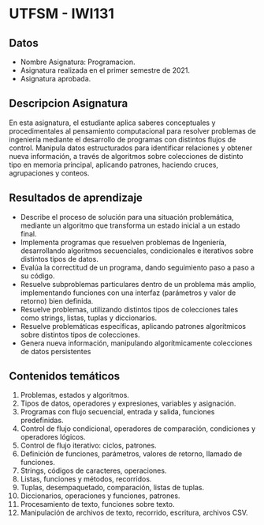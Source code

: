 # UTFSM - IWI131

## Datos
- Nombre Asignatura: Programacion.
- Asignatura realizada en el primer semestre de 2021.
- Asignatura aprobada.

## Descripcion Asignatura
En esta asignatura, el estudiante aplica saberes conceptuales y procedimentales al pensamiento 
computacional para resolver problemas de ingeniería mediante el desarrollo de programas con 
distintos flujos de control. Manipula datos estructurados para identificar relaciones y obtener nueva 
información, a través de algoritmos sobre colecciones de distinto tipo en memoria principal, aplicando 
patrones, haciendo cruces, agrupaciones y conteos.

## Resultados de aprendizaje
- Describe el proceso de solución para una situación problemática, mediante un algoritmo que transforma un estado inicial a un estado final.
- Implementa programas que resuelven problemas de Ingeniería, desarrollando algoritmos secuenciales, condicionales e iterativos sobre distintos tipos de datos.
- Evalúa la correctitud de un programa, dando seguimiento paso a paso a su código.
- Resuelve subproblemas particulares dentro de un problema más amplio, implementando funciones con una interfaz (parámetros y valor de retorno) bien definida.
- Resuelve problemas, utilizando distintos tipos de colecciones tales como strings, listas, tuplas y diccionarios.
- Resuelve problemáticas específicas, aplicando patrones algorítmicos sobre distintos tipos de colecciones.
- Genera nueva información, manipulando algorítmicamente colecciones de datos persistentes

## Contenidos temáticos
1. Problemas, estados y algoritmos.
2. Tipos de datos, operadores y expresiones, variables y asignación.
3. Programas con flujo secuencial, entrada y salida, funciones predefinidas.
4. Control de flujo condicional, operadores de comparación, condiciones y operadores lógicos.
5. Control de flujo iterativo: ciclos, patrones.
6. Definición de funciones, parámetros, valores de retorno, llamado de funciones.
7. Strings, códigos de caracteres, operaciones.
8. Listas, funciones y métodos, recorridos.
9. Tuplas, desempaquetado, comparación, listas de tuplas.
10. Diccionarios, operaciones y funciones, patrones.
11. Procesamiento de texto, funciones sobre texto.
12. Manipulación de archivos de texto, recorrido, escritura, archivos CSV.
